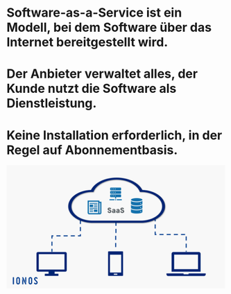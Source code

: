 # Software-as-a-Service ist ein Modell, bei dem Software über das Internet bereitgestellt wird.
 
# Der Anbieter verwaltet alles, der Kunde nutzt die Software als Dienstleistung. 

# Keine Installation erforderlich, in der Regel auf Abonnementbasis.

![SaaS](/images/SaaS.png)  
